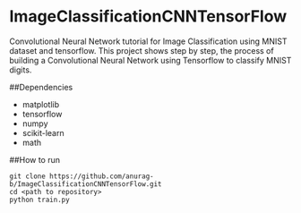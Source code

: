 # ImageClassificationCNNTensorFlow
Convolutional Neural Network tutorial for Image Classification using MNIST dataset and tensorflow. This project shows step by step, the process of building a Convolutional Neural Network using Tensorflow to classify MNIST digits.

##Dependencies

- matplotlib
- tensorflow
- numpy
- scikit-learn
- math

##How to run

```
git clone https://github.com/anurag-b/ImageClassificationCNNTensorFlow.git
cd <path to repository>
python train.py
```	
